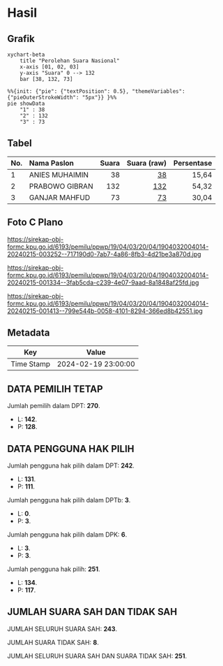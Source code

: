 # Hasil

## Grafik

```mermaid
xychart-beta
    title "Perolehan Suara Nasional"
    x-axis [01, 02, 03]
    y-axis "Suara" 0 --> 132
    bar [38, 132, 73]
```

```mermaid
%%{init: {"pie": {"textPosition": 0.5}, "themeVariables": {"pieOuterStrokeWidth": "5px"}} }%%
pie showData
    "1" : 38
    "2" : 132
    "3" : 73
```

## Tabel

| No. | Nama Paslon    | Suara | Suara (raw) | Persentase |
|:--- |:-------------- | -----:| -----------:| ----------:|
| 1   | ANIES MUHAIMIN | 38    | [38][p-1]   | 15,64      |
| 2   | PRABOWO GIBRAN | 132   | [132][p-2]  | 54,32      |
| 3   | GANJAR MAHFUD  | 73    | [73][p-3]   | 30,04      |


[p-1]: https://github.com/gigit-pemilu/pemilu-2024/blob/main/pilpres/hitung-suara/sub/19-kepulauan-bangka-belitung/sub/04-bangka-tengah/sub/03-sungai-selan/sub/2004-lampur/sub/014-tps/sub/paslon-1.txt
[p-2]: https://github.com/gigit-pemilu/pemilu-2024/blob/main/pilpres/hitung-suara/sub/19-kepulauan-bangka-belitung/sub/04-bangka-tengah/sub/03-sungai-selan/sub/2004-lampur/sub/014-tps/sub/paslon-2.txt
[p-3]: https://github.com/gigit-pemilu/pemilu-2024/blob/main/pilpres/hitung-suara/sub/19-kepulauan-bangka-belitung/sub/04-bangka-tengah/sub/03-sungai-selan/sub/2004-lampur/sub/014-tps/sub/paslon-3.txt

## Foto C Plano

https://sirekap-obj-formc.kpu.go.id/6193/pemilu/ppwp/19/04/03/20/04/1904032004014-20240215-003252--717190d0-7ab7-4a86-8fb3-4d21be3a870d.jpg

https://sirekap-obj-formc.kpu.go.id/6193/pemilu/ppwp/19/04/03/20/04/1904032004014-20240215-001334--3fab5cda-c239-4e07-9aad-8a1848af25fd.jpg

https://sirekap-obj-formc.kpu.go.id/6193/pemilu/ppwp/19/04/03/20/04/1904032004014-20240215-001413--799e544b-0058-4101-8294-366ed8b42551.jpg


## Metadata

| Key        | Value               |
| ---------- | ------------------- |
| Time Stamp | 2024-02-19 23:00:00 |


## DATA PEMILIH TETAP

Jumlah pemilih dalam DPT: **270**.
 * L: **142**.
 * P: **128**.

## DATA PENGGUNA HAK PILIH

Jumlah pengguna hak pilih dalam DPT: **242**.
 * L: **131**.
 * P: **111**.

Jumlah pengguna hak pilih dalam DPTb: **3**.
 * L: **0**.
 * P: **3**.

Jumlah pengguna hak pilih dalam DPK: **6**.
 * L: **3**.
 * P: **3**.

Jumlah pengguna hak pilih: **251**.
 * L: **134**.
 * P: **117**.

## JUMLAH SUARA SAH DAN TIDAK SAH

JUMLAH SELURUH SUARA SAH: **243**.

JUMLAH SUARA TIDAK SAH: **8**.

JUMLAH SELURUH SUARA SAH DAN SUARA TIDAK SAH: **251**.


